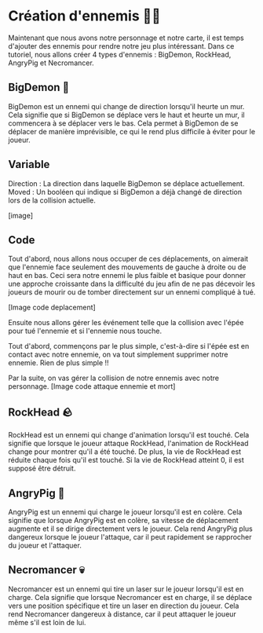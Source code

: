 # Création d'ennemis 🧟‍♂️

Maintenant que nous avons notre personnage et notre carte, il est temps d'ajouter des ennemis pour rendre notre jeu plus intéressant. Dans ce tutoriel, nous allons créer 4 types d'ennemis : BigDemon, RockHead, AngryPig et Necromancer.

## BigDemon 👹
BigDemon est un ennemi qui change de direction lorsqu'il heurte un mur. Cela signifie que si BigDemon se déplace vers le haut et heurte un mur, il commencera à se déplacer vers le bas. Cela permet à BigDemon de se déplacer de manière imprévisible, ce qui le rend plus difficile à éviter pour le joueur.

## Variable
Direction : La direction dans laquelle BigDemon se déplace actuellement.
Moved : Un booléen qui indique si BigDemon a déjà changé de direction lors de la collision actuelle.

[image]

## Code 
Tout d'abord, nous allons nous occuper de ces déplacements, on aimerait que l'ennemie face seulement des mouvements de gauche à droite ou de haut en bas. Ceci sera notre ennemi le plus faible et basique pour donner une approche croissante dans la difficulté du jeu afin de ne pas décevoir les joueurs de mourir ou de tomber directement sur un ennemi compliqué à tué.

[Image code deplacement]

Ensuite nous allons gérer les événement telle que la collision avec l'épée pour tué l'ennemie et si l'ennemie nous touche.

Tout d'abord, commençons par le plus simple, c'est-à-dire si l'épée est en contact avec notre ennemie, on va tout simplement supprimer notre ennemie. Rien de plus simple !!

Par la suite, on vas gérer la collision de notre ennemis avec notre personnage.
[Image code attaque ennemie et mort]

## RockHead 🪨
RockHead est un ennemi qui change d'animation lorsqu'il est touché. Cela signifie que lorsque le joueur attaque RockHead, l'animation de RockHead change pour montrer qu'il a été touché. De plus, la vie de RockHead est réduite chaque fois qu'il est touché. Si la vie de RockHead atteint 0, il est supposé être détruit.


## AngryPig 🐷
AngryPig est un ennemi qui charge le joueur lorsqu'il est en colère. Cela signifie que lorsque AngryPig est en colère, sa vitesse de déplacement augmente et il se dirige directement vers le joueur. Cela rend AngryPig plus dangereux lorsque le joueur l'attaque, car il peut rapidement se rapprocher du joueur et l'attaquer.

## Necromancer 💀
Necromancer est un ennemi qui tire un laser sur le joueur lorsqu'il est en charge. Cela signifie que lorsque Necromancer est en charge, il se déplace vers une position spécifique et tire un laser en direction du joueur. Cela rend Necromancer dangereux à distance, car il peut attaquer le joueur même s'il est loin de lui.
